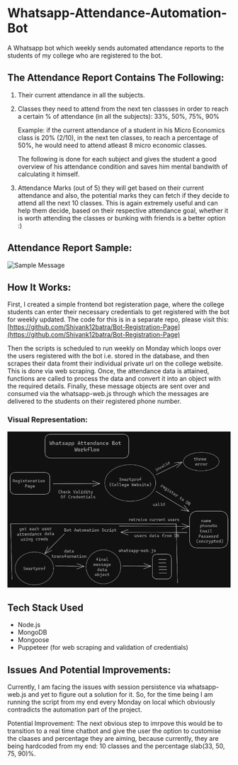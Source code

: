 # Whatsapp-Attendance-Automation-Bot

A Whatsapp bot which weekly sends automated attendance reports to the students of my college who are registered to the bot.

## The Attendance Report Contains The Following:

1. Their current attendance in all the subjects.
2. Classes they need to attend from the next ten classses in order to reach a certain % of attendance (in all the subjects): 33%, 50%, 75%, 90%

   Example: if the current attendance of a student in his Micro Economics class is 20% (2/10), in the next ten classes, to reach a percentage of 50%, he would need to attend atleast 8 micro economic classes.

   The following is done for each subject and gives the student a good overview of his attendance condition and saves him mental bandwith of calculating it himself.

3. Attendance Marks (out of 5) they will get based on their current attendance and also, the potential marks they can fetch if they decide to attend all the next 10 classes. This is again extremely useful and can help them decide, based on their respective attendance goal, whether it is worth attending the classes or bunking with friends is a better option :)

## Attendance Report Sample:

![Sample Message](https://i.imgur.com/JR8HNsP.jpg)

## How It Works:

First, I created a simple frontend bot registeration page, where the college students can enter their necessary credentials to get registered with the bot for weekly updated. The code for this is in a separate repo, please visit this: [https://github.com/Shivank12batra/Bot-Registration-Page](https://github.com/Shivank12batra/Bot-Registration-Page)

Then the scripts is scheduled to run weekly on Monday which loops over the users registered with the bot i.e. stored in the database, and then scrapes their data fromt their individual private url on the college website. This is done via web scraping. Once, the attendance data is attained, functions are called to process the data and convert it into an object with the required details. Finally, these message objects are sent over and consumed via the whatsapp-web.js through which the messages are delivered to the students on their registered phone number.

### Visual Representation:

![App Flow](flow.png)

## Tech Stack Used

- Node.js
- MongoDB
- Mongoose
- Puppeteer (for web scraping and validation of credentials)

## Issues And Potential Improvements:

Currently, I am facing the issues with session persistence via whatsapp-web.js and yet to figure out a solution for it. So, for the time being I am running the script from my end every Monday on local which obviously contradicts the automation part of the project.

Potential Improvement: The next obvious step to imrpove this would be to transition to a real time chatbot and give the user the option to customise the claases and percentage they are aiming, because currently, they are being hardcoded from my end: 10 classes and the percentage slab(33, 50, 75, 90)%.
